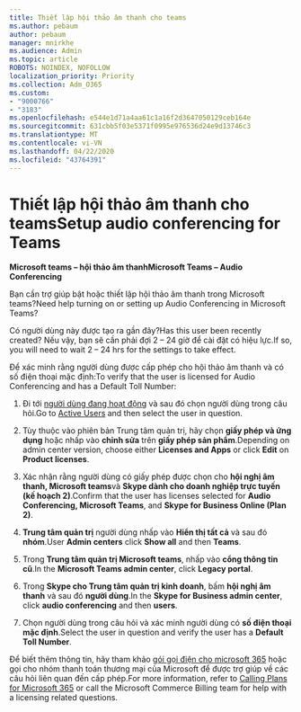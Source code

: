 ```yaml
---
title: Thiết lập hội thảo âm thanh cho teams
ms.author: pebaum
author: pebaum
manager: mnirkhe
ms.audience: Admin
ms.topic: article
ROBOTS: NOINDEX, NOFOLLOW
localization_priority: Priority
ms.collection: Adm_O365
ms.custom:
- "9000766"
- "3183"
ms.openlocfilehash: e544e1d71a4aa61c1a16f2d3647050129ceb164e
ms.sourcegitcommit: 631cbb5f03e5371f0995e976536d24e9d13746c3
ms.translationtype: MT
ms.contentlocale: vi-VN
ms.lasthandoff: 04/22/2020
ms.locfileid: "43764391"
---
```

# <a name="setup-audio-conferencing-for-teams"></a><span data-ttu-id="3df0e-102">Thiết lập hội thảo âm thanh cho teams</span><span class="sxs-lookup"><span data-stu-id="3df0e-102">Setup audio conferencing for Teams</span></span>

<span data-ttu-id="3df0e-103">**Microsoft teams – hội thảo âm thanh**</span><span class="sxs-lookup"><span data-stu-id="3df0e-103">**Microsoft Teams – Audio Conferencing**</span></span>

<span data-ttu-id="3df0e-104">Bạn cần trợ giúp bật hoặc thiết lập hội thảo âm thanh trong Microsoft teams?</span><span class="sxs-lookup"><span data-stu-id="3df0e-104">Need help turning on or setting up Audio Conferencing in Microsoft Teams?</span></span>

<span data-ttu-id="3df0e-105">Có người dùng này được tạo ra gần đây?</span><span class="sxs-lookup"><span data-stu-id="3df0e-105">Has this user been recently created?</span></span>  <span data-ttu-id="3df0e-106">Nếu vậy, bạn sẽ cần phải đợi 2 – 24 giờ để cài đặt có hiệu lực.</span><span class="sxs-lookup"><span data-stu-id="3df0e-106">If so, you will need to wait 2 – 24 hrs for the settings to take effect.</span></span>

<span data-ttu-id="3df0e-107">Để xác minh rằng người dùng được cấp phép cho hội thảo âm thanh và có số điện thoại mặc định:</span><span class="sxs-lookup"><span data-stu-id="3df0e-107">To verify that the user is licensed for Audio Conferencing and has a Default Toll Number:</span></span>

1. <span data-ttu-id="3df0e-108">Đi tới [người dùng đang hoạt động](https://admin.microsoft.com/Adminportal/Home?source=applauncher#/users) và sau đó chọn người dùng trong câu hỏi.</span><span class="sxs-lookup"><span data-stu-id="3df0e-108">Go to [Active Users](https://admin.microsoft.com/Adminportal/Home?source=applauncher#/users) and then select the user in question.</span></span>

2. <span data-ttu-id="3df0e-109">Tùy thuộc vào phiên bản Trung tâm quản trị, hãy chọn **giấy phép và ứng dụng** hoặc nhấp vào **chỉnh sửa** trên **giấy phép sản phẩm**.</span><span class="sxs-lookup"><span data-stu-id="3df0e-109">Depending on admin center version, choose either **Licenses and Apps** or click **Edit** on **Product licenses**.</span></span>

3. <span data-ttu-id="3df0e-110">Xác nhận rằng người dùng có giấy phép được chọn cho **hội nghị âm thanh, Microsoft teams**và **Skype dành cho doanh nghiệp trực tuyến (kế hoạch 2)**.</span><span class="sxs-lookup"><span data-stu-id="3df0e-110">Confirm that the user has licenses selected for **Audio Conferencing, Microsoft Teams**, and **Skype for Business Online (Plan 2)**.</span></span>

4. <span data-ttu-id="3df0e-111">**Trung tâm quản trị** người dùng nhấp vào **Hiển thị tất cả** và sau đó **nhóm**.</span><span class="sxs-lookup"><span data-stu-id="3df0e-111">User **Admin centers** click **Show all** and then **Teams**.</span></span>

5. <span data-ttu-id="3df0e-112">Trong **Trung tâm quản trị Microsoft teams**, nhấp vào **cổng thông tin cũ**.</span><span class="sxs-lookup"><span data-stu-id="3df0e-112">In the **Microsoft Teams admin center**, click **Legacy portal**.</span></span>

6. <span data-ttu-id="3df0e-113">Trong **Skype cho Trung tâm quản trị kinh doanh**, bấm **hội nghị âm thanh** và sau đó **người dùng**.</span><span class="sxs-lookup"><span data-stu-id="3df0e-113">In the **Skype for Business admin center**, click **audio conferencing** and then **users**.</span></span>

7. <span data-ttu-id="3df0e-114">Chọn người dùng trong câu hỏi và xác minh người dùng có **số điện thoại mặc định**.</span><span class="sxs-lookup"><span data-stu-id="3df0e-114">Select the user in question and verify the user has a **Default Toll Number**.</span></span>

<span data-ttu-id="3df0e-115">Để biết thêm thông tin, hãy tham khảo [gói gọi điện cho microsoft 365](https://docs.microsoft.com/microsoftteams/calling-plans-for-office-365) hoặc gọi cho nhóm thanh toán thương mại của Microsoft để được trợ giúp về các câu hỏi liên quan đến cấp phép.</span><span class="sxs-lookup"><span data-stu-id="3df0e-115">For more information, refer to [Calling Plans for Microsoft 365](https://docs.microsoft.com/microsoftteams/calling-plans-for-office-365) or call the Microsoft Commerce Billing team for help with a licensing related questions.</span></span>